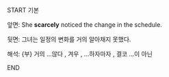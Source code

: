 START
기본

앞면:
She **scarcely** noticed the change in the schedule.


뒷면:
그녀는 일정의 변화를 거의 알아채지 못했다.


해석:
{부} 거의 …않다 , 겨우 , …하자마자 , 결코 …이 아닌  
<!--ID: 1740881468975-->
END